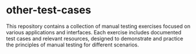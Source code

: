 # other-test-cases
This repository contains a collection of manual testing exercises focused on various applications and interfaces. Each exercise includes documented test cases and relevant resources, designed to demonstrate and practice the principles of manual testing for different scenarios.
